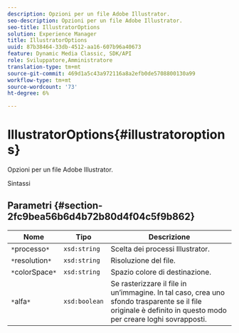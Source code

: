 ```yaml
---
description: Opzioni per un file Adobe Illustrator.
seo-description: Opzioni per un file Adobe Illustrator.
seo-title: IllustratorOptions
solution: Experience Manager
title: IllustratorOptions
uuid: 87b38464-33db-4512-aa16-607b96a40673
feature: Dynamic Media Classic, SDK/API
role: Sviluppatore,Amministratore
translation-type: tm+mt
source-git-commit: 469d1a5c43a972116a8a2efb0de5708800130a99
workflow-type: tm+mt
source-wordcount: '73'
ht-degree: 6%

---
```



# IllustratorOptions{#illustratoroptions}

Opzioni per un file Adobe Illustrator.

Sintassi

## Parametri {#section-2fc9bea56b6d4b72b80d4f04c5f9b862}

| Nome | Tipo | Descrizione |
|---|---|---|
| `*`processo`*` | `xsd:string` | Scelta dei processi Illustrator. |
| `*`resolution`*` | `xsd:string` | Risoluzione del file. |
| `*`colorSpace`*` | `xsd:string` | Spazio colore di destinazione. |
| `*`alfa`*` | `xsd:boolean` | Se rasterizzare il file in un’immagine. In tal caso, crea uno sfondo trasparente se il file originale è definito in questo modo per creare loghi sovrapposti. |

